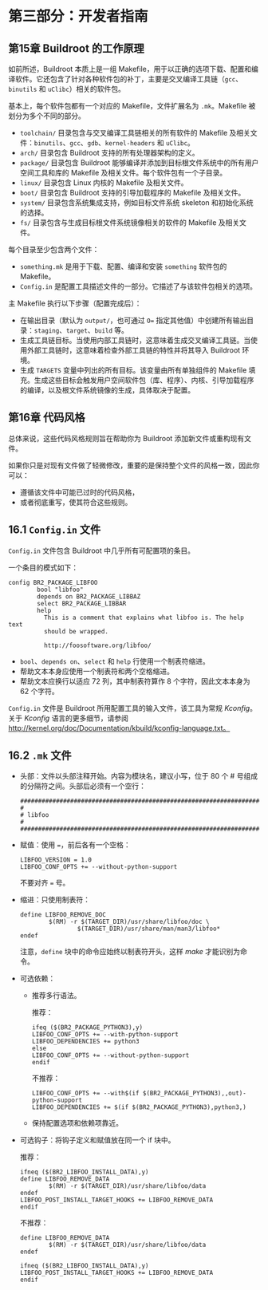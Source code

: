 # 第三部分：开发者指南

## 第15章 Buildroot 的工作原理

如前所述，Buildroot 本质上是一组 Makefile，用于以正确的选项下载、配置和编译软件。它还包含了针对各种软件包的补丁，主要是交叉编译工具链（`gcc`、`binutils` 和 `uClibc`）相关的软件包。

基本上，每个软件包都有一个对应的 Makefile，文件扩展名为 `.mk`。Makefile 被划分为多个不同的部分。

- `toolchain/` 目录包含与交叉编译工具链相关的所有软件的 Makefile 及相关文件：`binutils`、`gcc`、`gdb`、`kernel-headers` 和 `uClibc`。
- `arch/` 目录包含 Buildroot 支持的所有处理器架构的定义。
- `package/` 目录包含 Buildroot 能够编译并添加到目标根文件系统中的所有用户空间工具和库的 Makefile 及相关文件。每个软件包有一个子目录。
- `linux/` 目录包含 Linux 内核的 Makefile 及相关文件。
- `boot/` 目录包含 Buildroot 支持的引导加载程序的 Makefile 及相关文件。
- `system/` 目录包含系统集成支持，例如目标文件系统 skeleton 和初始化系统的选择。
- `fs/` 目录包含与生成目标根文件系统镜像相关的软件的 Makefile 及相关文件。

每个目录至少包含两个文件：

- `something.mk` 是用于下载、配置、编译和安装 `something` 软件包的 Makefile。
- `Config.in` 是配置工具描述文件的一部分。它描述了与该软件包相关的选项。

主 Makefile 执行以下步骤（配置完成后）：

- 在输出目录（默认为 `output/`，也可通过 `O=` 指定其他值）中创建所有输出目录：`staging`、`target`、`build` 等。
- 生成工具链目标。当使用内部工具链时，这意味着生成交叉编译工具链。当使用外部工具链时，这意味着检查外部工具链的特性并将其导入 Buildroot 环境。
- 生成 `TARGETS` 变量中列出的所有目标。该变量由所有单独组件的 Makefile 填充。生成这些目标会触发用户空间软件包（库、程序）、内核、引导加载程序的编译，以及根文件系统镜像的生成，具体取决于配置。

## 第16章 代码风格

总体来说，这些代码风格规则旨在帮助你为 Buildroot 添加新文件或重构现有文件。

如果你只是对现有文件做了轻微修改，重要的是保持整个文件的风格一致，因此你可以：

- 遵循该文件中可能已过时的代码风格，
- 或者彻底重写，使其符合这些规则。

## 16.1 `Config.in` 文件

`Config.in` 文件包含 Buildroot 中几乎所有可配置项的条目。

一个条目的模式如下：

```
config BR2_PACKAGE_LIBFOO
        bool "libfoo"
        depends on BR2_PACKAGE_LIBBAZ
        select BR2_PACKAGE_LIBBAR
        help
          This is a comment that explains what libfoo is. The help text
          should be wrapped.

          http://foosoftware.org/libfoo/
```

- `bool`、`depends on`、`select` 和 `help` 行使用一个制表符缩进。
- 帮助文本本身应使用一个制表符和两个空格缩进。
- 帮助文本应换行以适应 72 列，其中制表符算作 8 个字符，因此文本本身为 62 个字符。

`Config.in` 文件是 Buildroot 所用配置工具的输入文件，该工具为常规 *Kconfig*。关于 *Kconfig* 语言的更多细节，请参阅 http://kernel.org/doc/Documentation/kbuild/kconfig-language.txt。

## 16.2 `.mk` 文件

- 头部：文件以头部注释开始。内容为模块名，建议小写，位于 80 个 # 号组成的分隔符之间。头部后必须有一个空行：

  ```
  ################################################################################
  #
  # libfoo
  #
  ################################################################################
  ```

- 赋值：使用 `=`，前后各有一个空格：

  ```
  LIBFOO_VERSION = 1.0
  LIBFOO_CONF_OPTS += --without-python-support
  ```

  不要对齐 `=` 号。

- 缩进：只使用制表符：

  ```
  define LIBFOO_REMOVE_DOC
          $(RM) -r $(TARGET_DIR)/usr/share/libfoo/doc \
                  $(TARGET_DIR)/usr/share/man/man3/libfoo*
  endef
  ```

  注意，`define` 块中的命令应始终以制表符开头，这样 *make* 才能识别为命令。

- 可选依赖：

  - 推荐多行语法。

    推荐：

    ```
    ifeq ($(BR2_PACKAGE_PYTHON3),y)
    LIBFOO_CONF_OPTS += --with-python-support
    LIBFOO_DEPENDENCIES += python3
    else
    LIBFOO_CONF_OPTS += --without-python-support
    endif
    ```

    不推荐：

    ```
    LIBFOO_CONF_OPTS += --with$(if $(BR2_PACKAGE_PYTHON3),,out)-python-support
    LIBFOO_DEPENDENCIES += $(if $(BR2_PACKAGE_PYTHON3),python3,)
    ```

  - 保持配置选项和依赖项靠近。

- 可选钩子：将钩子定义和赋值放在同一个 if 块中。

  推荐：

  ```
  ifneq ($(BR2_LIBFOO_INSTALL_DATA),y)
  define LIBFOO_REMOVE_DATA
          $(RM) -r $(TARGET_DIR)/usr/share/libfoo/data
  endef
  LIBFOO_POST_INSTALL_TARGET_HOOKS += LIBFOO_REMOVE_DATA
  endif
  ```

  不推荐：

  ```
  define LIBFOO_REMOVE_DATA
          $(RM) -r $(TARGET_DIR)/usr/share/libfoo/data
  endef

  ifneq ($(BR2_LIBFOO_INSTALL_DATA),y)
  LIBFOO_POST_INSTALL_TARGET_HOOKS += LIBFOO_REMOVE_DATA
  endif
  ```
